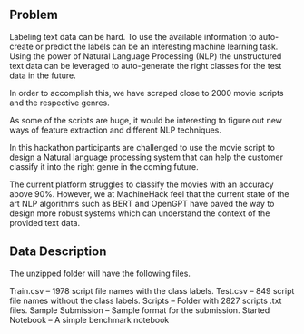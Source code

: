 ## Problem
Labeling text data can be hard. To use the available information to auto-create or predict the labels can be an interesting machine learning task. Using the power of Natural Language Processing (NLP) the unstructured text data can be leveraged to auto-generate the right classes for the test data in the future.

In order to accomplish this, we have scraped close to 2000 movie scripts and the respective genres.

As some of the scripts are huge, it would be interesting to figure out new ways of feature extraction and different NLP techniques.

In this hackathon participants are challenged to use the movie script to design a Natural language processing system that can help the customer classify it into the right genre in the coming future.

The current platform struggles to classify the movies with an accuracy above 90%. However, we at MachineHack feel that the current state of the art NLP algorithms such as BERT and OpenGPT have paved the way to design more robust systems which can understand the context of the provided text data.

## Data Description
The unzipped folder will have the following files.

Train.csv – 1978 script file names with the class labels.
Test.csv – 849 script file names without the class labels.
Scripts – Folder with 2827 scripts .txt files.
Sample Submission – Sample format for the submission.
Started Notebook – A simple benchmark notebook
